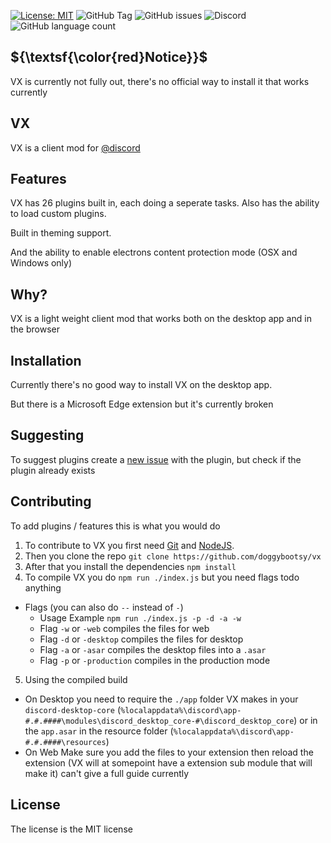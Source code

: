 [![License: MIT](https://img.shields.io/badge/License-MIT-red.svg)](https://opensource.org/licenses/MIT)
![GitHub Tag](https://img.shields.io/github/v/tag/doggybootsy/vx?sort=semver&logo=github&label=VX)
![GitHub issues](https://img.shields.io/github/issues/doggybootsy/vx)
![Discord](https://img.shields.io/discord/864267123694370836?logo=discord&label=Discord&link=https%3A%2F%2Fdiscord.gg%2FyYJA3qQE5F)
![GitHub language count](https://img.shields.io/github/languages/count/doggybootsy/vx)
<!-- [![CodeFactor](https://www.codefactor.io/repository/github/doggybootsy/vx/badge)](https://www.codefactor.io/repository/github/doggybootsy/vx) -->

## ${\textsf{\color{red}Notice}}$
VX is currently not fully out, there's no official way to install it that works currently

## VX
VX is a client mod for [@discord](https://discord.com/)

## Features
VX has 26 plugins built in, each doing a seperate tasks. Also has the ability to load custom plugins.

Built in theming support.

And the ability to enable electrons content protection mode (OSX and Windows only)

## Why?
VX is a light weight client mod that works both on the desktop app and in the browser

## Installation
Currently there's no good way to install VX on the desktop app. 

But there is a Microsoft Edge extension but it's currently broken

## Suggesting
To suggest plugins create a [new issue](https://github.com/doggybootsy/vx/issues/new?assignees=&labels=enhancement&projects=&template=plugin-request--%23name-.md&title=Plugin%20Request%20%5B%23name%5D) with the plugin, but check if the plugin already exists

## Contributing
To add plugins / features this is what you would do
1. To contribute to VX you first need [Git](https://git.com) and [NodeJS](https://nodejs.com). 
2. Then you clone the repo `git clone https://github.com/doggybootsy/vx`
3. After that you install the dependencies `npm install`
4. To compile VX you do `npm run ./index.js` but you need flags todo anything
  * Flags (you can also do `--` instead of `-`)
    * Usage Example `npm run ./index.js -p -d -a -w`
    * Flag `-w` or `-web` compiles the files for web
    * Flag `-d` or `-desktop` compiles the files for desktop
    * Flag `-a` or `-asar` compiles the desktop files into a `.asar`
    * Flag `-p` or `-production` compiles in the production mode
5. Using the compiled build
  * On Desktop you need to require the `./app` folder VX makes in your `discord-desktop-core` (`%localappdata%\discord\app-#.#.####\modules\discord_desktop_core-#\discord_desktop_core`) or in the `app.asar` in the resource folder (`%localappdata%\discord\app-#.#.####\resources`)
  * On Web Make sure you add the files to your extension then reload the extension (VX will at somepoint have a extension sub module that will make it) can't give a full guide currently

## License
The license is the MIT license